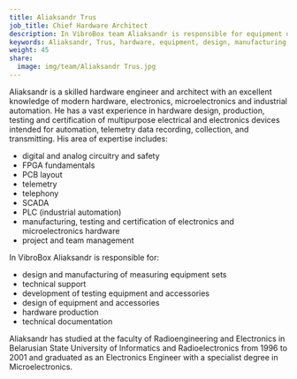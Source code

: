 ```yaml
---
title: Aliaksandr Trus
job_title: Chief Hardware Architect
description: In VibroBox team Aliaksandr is responsible for equipment design and unit manufacturing,  engineering, technology testing and certification.
keywords: Aliaksandr, Trus, hardware, equipment, design, manufacturing, electronics, Chief, Hardware, Architect, Industry, Expert, engineering, electronics, project, management, industry, technology, certification, testing.
weight: 45
share:
  image: img/team/Aliaksandr Trus.jpg
---
```

Aliaksandr is a skilled hardware engineer and architect with an excellent knowledge of modern hardware, electronics, microelectronics and industrial automation. He has a vast experience in hardware design, production, testing and certification of multipurpose electrical and electronics devices intended for automation, telemetry data recording, collection, and transmitting. His area of expertise includes:

* digital and analog circuitry and safety
* FPGA fundamentals
* PCB layout
* telemetry
* telephony
* SCADA
* PLC (industrial automation)
* manufacturing, testing and certification of electronics and microelectronics hardware
* project and team management

In VibroBox Aliaksandr is responsible for:

* design and manufacturing of measuring equipment sets
* technical support
* development of testing equipment and accessories
* design of equipment and accessories
* hardware production
* technical documentation

Aliaksandr has studied at the faculty of Radioengineering and Electronics in Belarusian State University of Informatics and Radioelectronics from 1996 to 2001 and graduated as an Electronics Engineer with a specialist degree in Microelectronics.
